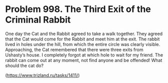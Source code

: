 # Problem 998. The Third Exit of the Criminal Rabbit

One day the Cat and the Rabbit agreed to take a walk together. They agreed that the Cat would come for the Rabbit and meet him at the exit. The rabbit lived in holes under the hill, from which the entire circle was clearly visible. Approaching, the Cat remembered that there were three exits from Ushasty’s house. I completely forgot at which hole to wait for my friend. The rabbit can come out at any moment, not find anyone and be offended! What should the cat do?

(https://www.trizland.ru/tasks/1411/)